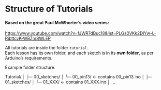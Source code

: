 # Structure of Tutorials

#### Based on the great Paul McWhorter’s video series:
https://www.youtube.com/watch?v=fJWR7dBuc18&list=PLGs0VKk2DiYw-L-RibttcvK-WBZm8WLEP

All tutorials are inside the folder `tutorial`.  
Each lesson has its own folder, and each sketch is in its **own folder**, as per Arduino’s requirements.

Example folder structure:

Tutorial/
│
├─ 00_sketches/
│   └─ 00_pin13/      ← contains 00_pin13.ino
│
├─ 01_sketches/
│   └─ 01_XXX/        ← contains 01_XXX.ino
│
...
